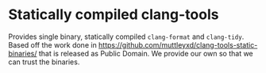 # Statically compiled clang-tools

Provides single binary, statically compiled `clang-format` and `clang-tidy`. Based off the work done in https://github.com/muttleyxd/clang-tools-static-binaries/ that is released as Public Domain. We provide our own so that we can trust the binaries.
